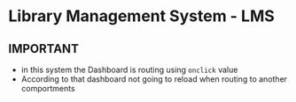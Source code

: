 # Library Management System - LMS

## IMPORTANT

- in this system the Dashboard is routing using `onclick` value
- According to that dashboard not going to reload when routing to another comportments
